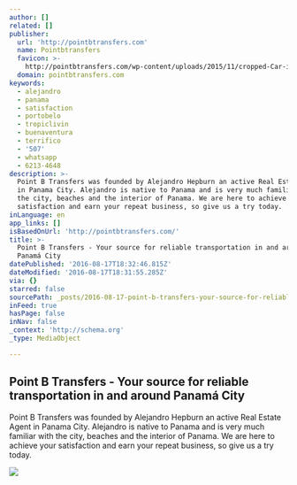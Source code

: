 ```yaml
---
author: []
related: []
publisher:
  url: 'http://pointbtransfers.com'
  name: Pointbtransfers
  favicon: >-
    http://pointbtransfers.com/wp-content/uploads/2015/11/cropped-Car-icon-PointB-192x192.jpg
  domain: pointbtransfers.com
keywords:
  - alejandro
  - panama
  - satisfaction
  - portobelo
  - tropiclivin
  - buenaventura
  - terrifico
  - '507'
  - whatsapp
  - 6213-4648
description: >-
  Point B Transfers was founded by Alejandro Hepburn an active Real Estate Agent
  in Panama City. Alejandro is native to Panama and is very much familiar with
  the city, beaches and the interior of Panama. We are here to achieve your
  satisfaction and earn your repeat business, so give us a try today.
inLanguage: en
app_links: []
isBasedOnUrl: 'http://pointbtransfers.com/'
title: >-
  Point B Transfers - Your source for reliable transportation in and around
  Panamá City
datePublished: '2016-08-17T18:32:46.815Z'
dateModified: '2016-08-17T18:31:55.285Z'
via: {}
starred: false
sourcePath: _posts/2016-08-17-point-b-transfers-your-source-for-reliable-transportation.md
inFeed: true
hasPage: false
inNav: false
_context: 'http://schema.org'
_type: MediaObject

---
```

<article style=""><h1>Point B Transfers - Your source for reliable transportation in and around Panamá City</h1><p>Point B Transfers was founded by Alejandro Hepburn an active Real Estate Agent in Panama City. Alejandro is native to Panama and is very much familiar with the city, beaches and the interior of Panama. We are here to achieve your satisfaction and earn your repeat business, so give us a try today.</p><img src="http://pointbtransfers.com/wp-content/uploads/2015/11/Van-Group-shot-a.jpg" /></article>